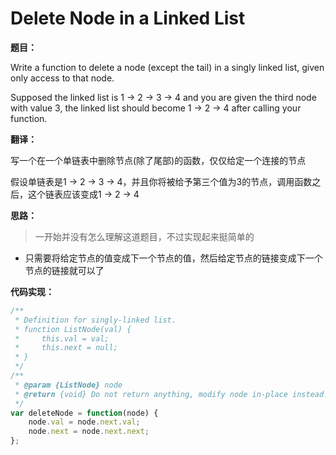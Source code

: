 # Delete Node in a Linked List

**题目：**

Write a function to delete a node (except the tail) in a singly linked list, given only access to that node.

Supposed the linked list is 1 -> 2 -> 3 -> 4 and you are given the third node with value 3, the linked list should become 1 -> 2 -> 4 after calling your function.

**翻译：**

写一个在一个单链表中删除节点(除了尾部)的函数，仅仅给定一个连接的节点

假设单链表是1 -> 2 -> 3 -> 4，并且你将被给予第三个值为3的节点，调用函数之后，这个链表应该变成1 -> 2 -> 4

**思路：**

> 一开始并没有怎么理解这道题目，不过实现起来挺简单的

* 只需要将给定节点的值变成下一个节点的值，然后给定节点的链接变成下一个节点的链接就可以了

**代码实现：**

```javascript
/**
 * Definition for singly-linked list.
 * function ListNode(val) {
 *     this.val = val;
 *     this.next = null;
 * }
 */
/**
 * @param {ListNode} node
 * @return {void} Do not return anything, modify node in-place instead.
 */
var deleteNode = function(node) {
    node.val = node.next.val;
    node.next = node.next.next;
};
```